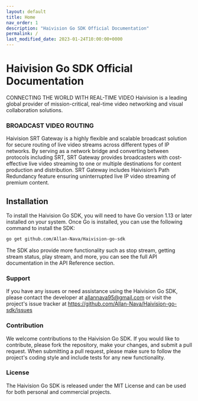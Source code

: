 ```yaml
---
layout: default
title: Home
nav_order: 1
description: "Haivision Go SDK Official Documentation"
permalink: /
last_modified_date: 2023-01-24T10:00:00+0000
---
```


# Haivision Go SDK Official Documentation

CONNECTING THE WORLD WITH REAL-TIME VIDEO
Haivision is a leading global provider of mission-critical, real-time video networking and visual collaboration solutions.

### BROADCAST VIDEO ROUTING
Haivision SRT Gateway is a highly flexible and scalable broadcast solution for secure routing of live video streams across different types of IP networks. By serving as a network bridge and converting between protocols including SRT, SRT Gateway provides broadcasters with cost-effective live video streaming to one or multiple destinations for content production and distribution. SRT Gateway includes Haivision’s Path Redundancy feature ensuring uninterrupted live IP video streaming of premium content.


## Installation

To install the Haivision Go SDK, you will need to have Go version 1.13 or later installed on your system. Once Go is installed, you can use the following command to install the SDK:

```bash
go get github.com/Allan-Nava/Haivision-go-sdk
```


The SDK also provide more functionality such as stop stream, getting stream status, play stream, and more, you can see the full API documentation in the API Reference section.


### Support
If you have any issues or need assistance using the Haivision Go SDK, please contact the developer at allannava95@gmail.com or visit the project's issue tracker at https://github.com/Allan-Nava/Haivision-go-sdk/issues

### Contribution
We welcome contributions to the Haivision Go SDK. If you would like to contribute, please fork the repository, make your changes, and submit a pull request. When submitting a pull request, please make sure to follow the project's coding style and include tests for any new functionality.

### License
The Haivision Go SDK is released under the MIT License and can be used for both personal and commercial projects.

